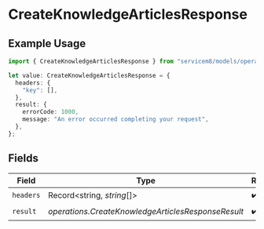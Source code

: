 # CreateKnowledgeArticlesResponse

## Example Usage

```typescript
import { CreateKnowledgeArticlesResponse } from "servicem8/models/operations";

let value: CreateKnowledgeArticlesResponse = {
  headers: {
    "key": [],
  },
  result: {
    errorCode: 1000,
    message: "An error occurred completing your request",
  },
};
```

## Fields

| Field                                              | Type                                               | Required                                           | Description                                        |
| -------------------------------------------------- | -------------------------------------------------- | -------------------------------------------------- | -------------------------------------------------- |
| `headers`                                          | Record<string, *string*[]>                         | :heavy_check_mark:                                 | N/A                                                |
| `result`                                           | *operations.CreateKnowledgeArticlesResponseResult* | :heavy_check_mark:                                 | N/A                                                |